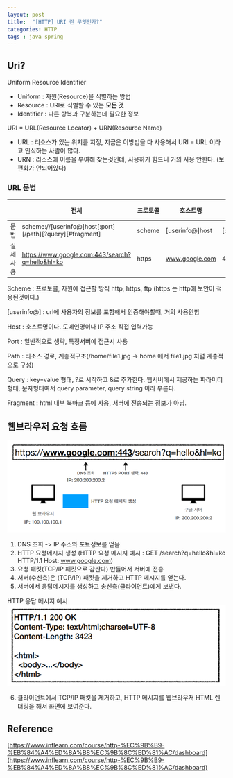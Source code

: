```yaml
---
layout: post
title:  "[HTTP] URI 란 무엇인가?"
categories: HTTP
tags : java spring
---
```


## Uri?

Uniform Resource Identifier

- Uniform : 자원(Resource)을 식별하는 방법
- Resource : URI로 식별할 수 있는 **모든 것**
- Identifier : 다른 항복과 구분하는데 필요한 정보 

URI = URL(Resource Locator) + URN(Resource Name)  
- URL : 리소스가 있는 위치를 지정, 지금은 이방법을 다 사용해서 URI = URL 이라고 인식하는 사람이 많다.  
- URN : 리소스에 이름을 부여해 찾는것인데, 사용하기 힘드니 거의 사용 안한다. (보편화가 안되어있다)

### URL 문법

|      | 전체                                                        | 프로토콜   | 호스트명            | 포트 번호   | 패스      | 쿼리 파라미터       |
|------|-----------------------------------------------------------|--------|-----------------|---------|---------|---------------|
| 문법   | scheme://[userinfo@]host[:port][/path][?query][#fragment] | scheme | [userinfo@]host | [:port] | [/path] | [?query]      |
| 실세사용 | https://www.google.com:443/search?q=hello&hl=ko           | https  | www.google.com  | 443     | /search | q=hello&hl=ko |

Scheme : 프로토콜, 자원에 접근할 방식 http, https, ftp (https 는 http에 보안이 적용된것이다.)

[userinfo@] : url에 사용자의 정보를 포함해서 인증해야할때, 거의 사용안함

Host : 호스트명이다. 도메인명이나 IP 주소 직접 입력가능

Port : 일반적으로 생략, 특정서버에 접근시 사용

Path : 리소스 경로, 계층적구조(/home/file1.jpg -> home 에서 file1.jpg 처럼 계층적으로 구성)

Query : key=value 형태, ?로 시작하고 &로 추가한다.
웹서버에서 제공하는 파라미터형태, 문자형태여서 query parameter, query string 이라 부른다.

Fragment : html 내부 북마크 등에 사용, 서버에 전송되는 정보가 아님.


## 웹브라우저 요청 흐름

<img src="https://github.com/jinhoon227/jinhoon227.github.io/blob/main/assets/img/posts/http/uri1.png" alt="이미지">

1. DNS 조회 -> IP 주소와 포트정보를 얻음
2. HTTP 요청메시지 생성 (HTTP 요청 메시지 예시 : GET /search?q=hello&hl=ko HTTP/1.1 Host: www.google.com)
3. 요청 패킷(TCP/IP 패킷으로 감싼다) 만들어서 서버에 전송
4. 서버(수신측)은 (TCP/IP) 패킷을 제거하고 HTTP 메시지를 얻는다.
5. 서버에서 응답메시지를 생성하고 송신측(클라이언트)에게 보낸다.

HTTP 응답 메시지 예시  
<img src="https://github.com/jinhoon227/jinhoon227.github.io/blob/main/assets/img/posts/http/uri2.png" alt="이미지">

6. 클라이언트에서 TCP/IP 패킷을 제거하고, HTTP 메시지를 웹브라우저 HTML 렌더링을 해서 화면에 보여준다.

## Reference

[https://www.inflearn.com/course/http-%EC%9B%B9-%EB%84%A4%ED%8A%B8%EC%9B%8C%ED%81%AC/dashboard](https://www.inflearn.com/course/http-%EC%9B%B9-%EB%84%A4%ED%8A%B8%EC%9B%8C%ED%81%AC/dashboard)  


